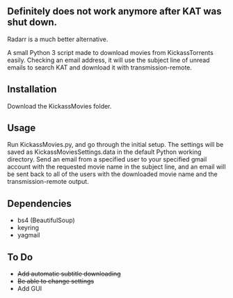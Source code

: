 ## Definitely does not work anymore after KAT was shut down.
Radarr is a much better alternative.

A small Python 3 script made to download movies from KickassTorrents easily. Checking an email address, it will use the subject line of unread emails to search KAT and download it with transmission-remote. 

## Installation

Download the KickassMovies folder.

## Usage

Run KickassMovies.py, and go through the initial setup. The settings will be saved as KickassMoviesSettings.data in the default Python working directory. Send an email from a specified user to your specified gmail account with the requested movie name in the subject line, and an email will be sent back to all of the users with the downloaded movie name and the transmission-remote output.

## Dependencies

* bs4 (BeautifulSoup)
* keyring
* yagmail

## To Do

* ~~Add automatic subtitle downloading~~
* ~~Be able to change settings~~
* Add GUI
